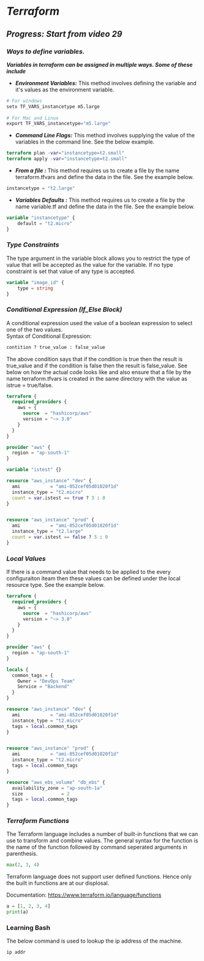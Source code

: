 # ***Terraform***

## ***Progress: Start from video 29***

### ***Ways to define variables.***

***Variables in terraform can be assigned in multiple ways. Some of these include***
* ***Environment Variables:*** This method involves defining the variable and it's values as the environment variable.
```terraform
# For windows
setx TF_VARS_instancetype m5.large  
  
# For Mac and Linux
export TF_VARS_instancetype="m5.large"
```
* ***Command Line Flags:*** This method involves supplying the value of the variables in the command line. See the below example.
```terraform
terraform plan -var="instancetype=t2.small" 
terraform apply -var="instancetype=t2.small" 
```
* ***From a file :*** This method requires us to create a file by the name terraform.tfvars and define the data in the file. See the example below.
```terraform
instancetype = "t2.large"
```
* ***Variables Defaults :*** This method requires us to create a file by the name variable.tf and define the data in the file. See the example below.
```terraform
variable "instancetype" {
    default = "t2.micro"
}
```
### ***Type Constraints***

The type argument in the variable block allows you to restrict the type of value that will be accepted as the value for the variable. If no type constraint is set that value of any type is accepted.
```terraform
variable "image_id" {
    type = string
}
```

### ***Conditional Expression (If_Else Block)***

A conditional expression used the value of a boolean expression to select one of the two values.  
Syntax of Conditional Expression:
```terraform
contition ? true_value : false_value
```
The above condition says that if the condition is true then the result is true_value and if the condition is false then the result is false_value.
See below on how the actual code looks like and also ensure that a file by the name terraform.tfvars is created in the same directory with the value as istrue = true/false.
```terraform
terraform {
  required_providers {
    aws = {
      source  = "hashicorp/aws"
      version = "~> 3.0"
    }
  }
}

provider "aws" {
  region = "ap-south-1"
}

variable "istest" {}

resource "aws_instance" "dev" {
  ami           = "ami-052cef05d01020f1d"
  instance_type = "t2.micro"
  count = var.istest == true ? 3 : 0
}


resource "aws_instance" "prod" {
  ami           = "ami-052cef05d01020f1d"
  instance_type = "t2.large"
  count = var.istest == false ? 5 : 0
}
```

### ***Local Values***
If there is a command value that needs to be applied to the every configuraiton iteam then these values can be defined under the local resource type. See the example below.
```terraform
terraform {
  required_providers {
    aws = {
      source  = "hashicorp/aws"
      version = "~> 3.0"
    }
  }
}

provider "aws" {
  region = "ap-south-1"
}

locals {
  common_tags = {
    Owner = "DevOps Team"
    Service = "Backend"
  }
}

resource "aws_instance" "dev" {
  ami           = "ami-052cef05d01020f1d"
  instance_type = "t2.micro"
  tags = local.common_tags
}


resource "aws_instance" "prod" {
  ami           = "ami-052cef05d01020f1d"
  instance_type = "t2.micro"
  tags = local.common_tags
}

resource "aws_ebs_volume" "db_ebs" {
  availability_zone = "ap-south-1a"
  size              = 2
  tags = local.common_tags
}
```
### ***Terraform Functions***

The Terraform language includes a number of built-in functions that we can use to transform and combine values.
The general syntax for the function is the name of the function followed by command seperated arguments in parenthesis.
```terraform
max(2, 3, 4)
```
Terraform language does not support user defined functions. Hence only the built in functions are at our displosal.

Documentation: https://www.terraform.io/language/functions


```python
a = [1, 2, 3, 4]
print(a)
```

### Learning Bash

The below command is used to lookup the ip address of the machine.

```bash
ip addr
```
